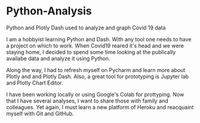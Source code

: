 # Python-Analysis
Python and Plotly Dash used to analyze and graph Covid 19 data

I am a hobbyist learning Python and Dash.  With any tool one needs to have a project on which to work.
When Covid19 reared it's head and we were staying home, I decided to spend some time looking at the publically
availabe data and analyze it using Python.

Along the way, I had to refresh myself on Pycharm and learn more about Plotly and and Plotly Dash.  Also, a great tool
for prototyping is Jupyter lab and Plotly Chart Editor.  

I have been working locally or using Google's Colab for prottyping.  Now that I have several analyses, I want to share those with family and colleagues.  Yet again, I must learn 
a new platform of Heroku and reacquaint myself with Git and GitHub.
